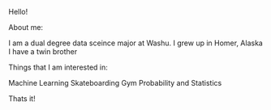 Hello!

About me:

I am a dual degree data sceince major at Washu. 
I grew up in Homer, Alaska
I have a twin brother

Things that I am interested in:

Machine Learning
Skateboarding
Gym
Probability and Statistics

Thats it!


